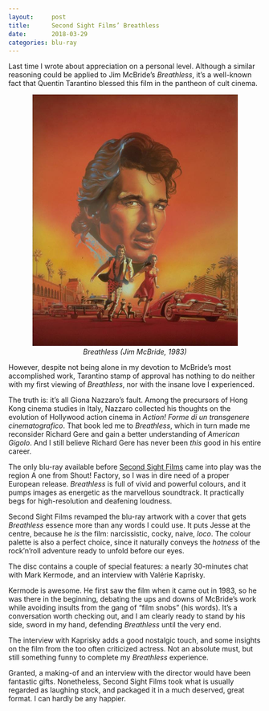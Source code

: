 ```yaml
---
layout:     post
title:      Second Sight Films’ Breathless
date:       2018-03-29
categories: blu-ray
---
```


Last time I wrote about appreciation on a personal level. Although a similar
reasoning could be applied to Jim McBride’s *Breathless*, it’s a well-known fact
that Quentin Tarantino blessed this film in the pantheon of cult cinema.

<!--more-->

<p align="center">
    <img src="/assets/images/2018-03-29-breathless.png">
    <br>
    <em>Breathless (Jim McBride, 1983)</em>
</p>

However, despite not being alone in my devotion to McBride’s most accomplished
work, Tarantino stamp of approval has nothing to do neither with my first
viewing of *Breathless*, nor with the insane love I experienced.

The truth is: it’s all Giona Nazzaro’s fault. Among the precursors of Hong Kong
cinema studies in Italy, Nazzaro collected his thoughts on the evolution of
Hollywood action cinema in *Action! Forme di un transgenere cinematografico*.
That book led me to *Breathless*, which in turn made me reconsider Richard Gere
and gain a better understanding of *American Gigolo*. And I still believe
Richard Gere has never been *this* good in his entire career.

The only blu-ray available before [Second Sight
Films](http://www.secondsightfilms.co.uk/) came into play was the region A one
from Shout! Factory, so I was in dire need of a proper European release.
*Breathless* is full of vivid and powerful colours, and it pumps images as
energetic as the marvellous soundtrack. It practically begs for high-resolution
and deafening loudness.

Second Sight Films revamped the blu-ray artwork with a cover that gets
*Breathless* essence more than any words I could use. It puts Jesse at the
centre, because he *is* the film: narcissistic, cocky, naive, *loco*. The colour
palette is also a perfect choice, since it naturally conveys the *hotness* of
the rock’n’roll adventure ready to unfold before our eyes.

The disc contains a couple of special features: a nearly 30-minutes chat with
Mark Kermode, and an interview with Valérie Kaprisky.

Kermode is awesome. He first saw the film when it came out in 1983, so he was
there in the beginning, debating the ups and downs of McBride’s work while
avoiding insults from the gang of “film snobs” (his words). It’s a conversation
worth checking out, and I am clearly ready to stand by his side, sword in my
hand, defending *Breathless* until the very end.

The interview with Kaprisky adds a good nostalgic touch, and some insights on
the film from the too often criticized actress. Not an absolute must, but still
something funny to complete my *Breathless* experience.

Granted, a making-of and an interview with the director would have been
fantastic gifts. Nonetheless, Second Sight Films took what is usually regarded
as laughing stock, and packaged it in a much deserved, great format. I can
hardly be any happier.
